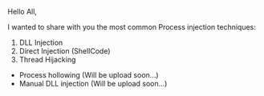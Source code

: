 Hello All,

I wanted to share with you the most common Process injection techniques:
1. DLL Injection
2. Direct Injection (ShellCode)
3. Thread Hijacking

* Process hollowing (Will be upload soon...)
* Manual DLL injection (Will be upload soon...)

